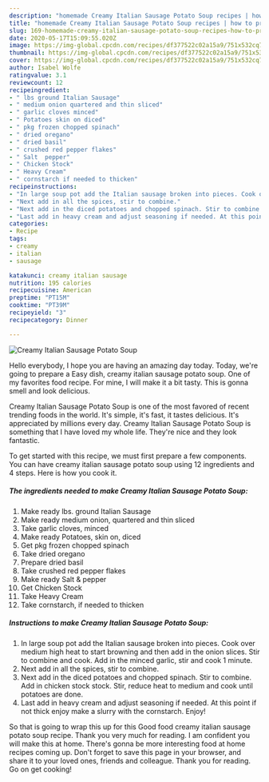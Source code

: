 ```yaml
---
description: "homemade Creamy Italian Sausage Potato Soup recipes | how to prepare Creamy Italian Sausage Potato Soup"
title: "homemade Creamy Italian Sausage Potato Soup recipes | how to prepare Creamy Italian Sausage Potato Soup"
slug: 169-homemade-creamy-italian-sausage-potato-soup-recipes-how-to-prepare-creamy-italian-sausage-potato-soup
date: 2020-05-17T15:09:55.020Z
image: https://img-global.cpcdn.com/recipes/df377522c02a15a9/751x532cq70/creamy-italian-sausage-potato-soup-recipe-main-photo.jpg
thumbnail: https://img-global.cpcdn.com/recipes/df377522c02a15a9/751x532cq70/creamy-italian-sausage-potato-soup-recipe-main-photo.jpg
cover: https://img-global.cpcdn.com/recipes/df377522c02a15a9/751x532cq70/creamy-italian-sausage-potato-soup-recipe-main-photo.jpg
author: Isabel Wolfe
ratingvalue: 3.1
reviewcount: 12
recipeingredient:
- " lbs ground Italian Sausage"
- " medium onion quartered and thin sliced"
- " garlic cloves minced"
- " Potatoes skin on diced"
- " pkg frozen chopped spinach"
- " dried oregano"
- " dried basil"
- " crushed red pepper flakes"
- " Salt  pepper"
- " Chicken Stock"
- " Heavy Cream"
- " cornstarch if needed to thicken"
recipeinstructions:
- "In large soup pot add the Italian sausage broken into pieces. Cook over medium high heat to start browning and then add in the onion slices. Stir to combine and cook. Add in the minced garlic, stir and cook 1 minute."
- "Next add in all the spices, stir to combine."
- "Next add in the diced potatoes and chopped spinach. Stir to combine. Add in chicken stock stock. Stir, reduce heat to medium and cook until potatoes are done."
- "Last add in heavy cream and adjust seasoning if needed. At this point if not thick enjoy make a slurry with the cornstarch. Enjoy!"
categories:
- Recipe
tags:
- creamy
- italian
- sausage

katakunci: creamy italian sausage 
nutrition: 195 calories
recipecuisine: American
preptime: "PT15M"
cooktime: "PT39M"
recipeyield: "3"
recipecategory: Dinner

---
```



![Creamy Italian Sausage Potato Soup](https://img-global.cpcdn.com/recipes/df377522c02a15a9/751x532cq70/creamy-italian-sausage-potato-soup-recipe-main-photo.jpg)

Hello everybody, I hope you are having an amazing day today. Today, we're going to prepare a Easy dish, creamy italian sausage potato soup. One of my favorites food recipe. For mine, I will make it a bit tasty. This is gonna smell and look delicious.



Creamy Italian Sausage Potato Soup is one of the most favored of recent trending foods in the world. It's simple, it's fast, it tastes delicious. It's appreciated by millions every day. Creamy Italian Sausage Potato Soup is something that I have loved my whole life. They're nice and they look fantastic.


To get started with this recipe, we must first prepare a few components. You can have creamy italian sausage potato soup using 12 ingredients and 4 steps. Here is how you cook it.

<!--inarticleads1-->

##### The ingredients needed to make Creamy Italian Sausage Potato Soup:

1. Make ready  lbs. ground Italian Sausage
1. Make ready  medium onion, quartered and thin sliced
1. Take  garlic cloves, minced
1. Make ready  Potatoes, skin on, diced
1. Get  pkg frozen chopped spinach
1. Take  dried oregano
1. Prepare  dried basil
1. Take  crushed red pepper flakes
1. Make ready  Salt &amp; pepper
1. Get  Chicken Stock
1. Take  Heavy Cream
1. Take  cornstarch, if needed to thicken




<!--inarticleads2-->

##### Instructions to make Creamy Italian Sausage Potato Soup:

1. In large soup pot add the Italian sausage broken into pieces. Cook over medium high heat to start browning and then add in the onion slices. Stir to combine and cook. Add in the minced garlic, stir and cook 1 minute.
1. Next add in all the spices, stir to combine.
1. Next add in the diced potatoes and chopped spinach. Stir to combine. Add in chicken stock stock. Stir, reduce heat to medium and cook until potatoes are done.
1. Last add in heavy cream and adjust seasoning if needed. At this point if not thick enjoy make a slurry with the cornstarch. Enjoy!




So that is going to wrap this up for this Good food creamy italian sausage potato soup recipe. Thank you very much for reading. I am confident you will make this at home. There's gonna be more interesting food at home recipes coming up. Don't forget to save this page in your browser, and share it to your loved ones, friends and colleague. Thank you for reading. Go on get cooking!
